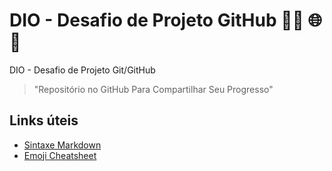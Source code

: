 # DIO - Desafio de Projeto GitHub	:woman_technologist: :globe_with_meridians: :medal_sports:

DIO - Desafio de Projeto Git/GitHub
> "Repositório no GitHub Para Compartilhar Seu Progresso"

## Links úteis
 - [Sintaxe Markdown](https://www.markdownguide.org/basic-syntax/)
 - [Emoji Cheatsheet](https://github.com/ikatyang/emoji-cheat-sheet/blob/master/README.md#github-custom-emoji)
